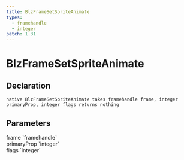 ```yaml
---
title: BlzFrameSetSpriteAnimate
types:
  - framehandle
  - integer
patch: 1.31
---
```


# BlzFrameSetSpriteAnimate

## Declaration

```
native BlzFrameSetSpriteAnimate takes framehandle frame, integer primaryProp, integer flags returns nothing
```

## Parameters
<dl>
  <dt>frame `framehandle`</dt>
  <dd></dd>

  <dt>primaryProp `integer`</dt>
  <dd></dd>

  <dt>flags `integer`</dt>
  <dd></dd>
</dl>